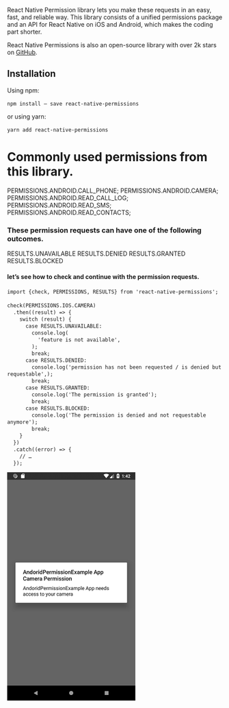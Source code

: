 React Native Permission library lets you make these requests in an easy, fast, and reliable way. This library consists of a unified permissions package and an API for React Native on iOS and Android, which makes the coding part shorter.

React Native Permissions is also an open-source library with over 2k stars on [GitHub](https://github.com/zoontek/react-native-permissions).

## Installation

Using npm:

```shell
npm install — save react-native-permissions
```

or using yarn:

```shell
yarn add react-native-permissions
```

# Commonly used permissions from this library.

PERMISSIONS.ANDROID.CALL_PHONE;
PERMISSIONS.ANDROID.CAMERA;
PERMISSIONS.ANDROID.READ_CALL_LOG;
PERMISSIONS.ANDROID.READ_SMS;
PERMISSIONS.ANDROID.READ_CONTACTS;

### These permission requests can have one of the following outcomes.

RESULTS.UNAVAILABLE
RESULTS.DENIED
RESULTS.GRANTED
RESULTS.BLOCKED

#### let’s see how to check and continue with the permission requests.
```shell
import {check, PERMISSIONS, RESULTS} from 'react-native-permissions';
 
check(PERMISSIONS.IOS.CAMERA)
  .then((result) => {
    switch (result) {
      case RESULTS.UNAVAILABLE:
        console.log(
          'feature is not available',
        );
        break;
      case RESULTS.DENIED:
        console.log('permission has not been requested / is denied but requestable',);
        break;
      case RESULTS.GRANTED:
        console.log('The permission is granted');
        break;
      case RESULTS.BLOCKED:
        console.log('The permission is denied and not requestable anymore');
        break;
    }
  })
  .catch((error) => {
    // …
  });
```
![Permissions](https://github.com/Vranjan7077/react-native-components/blob/main/React%20Native%20Permissions/img1.png?raw=true)
